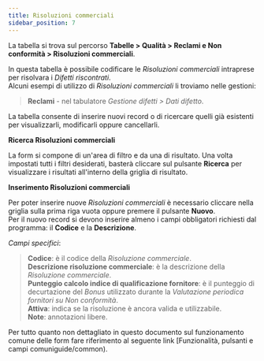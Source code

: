 ```yaml
---
title: Risoluzioni commerciali
sidebar_position: 7
---
```


La tabella si trova sul percorso **Tabelle > Qualità > Reclami e Non conformità > Risoluzioni commerciali**.

In questa tabella è possibile codificare le *Risoluzioni commerciali* intraprese per risolvara i *Difetti riscontrati*.   
Alcuni esempi di utilizzo di *Risoluzioni commerciali* li troviamo nelle gestioni:
> **Reclami** - nel tabulatore *Gestione difetti > Dati difetto*.

La tabella consente di inserire nuovi record o di ricercare quelli già esistenti per visualizzarli, modificarli oppure cancellarli.

**Ricerca Risoluzioni commerciali**

La form si compone di un'area di filtro e da una di risultato. Una volta impostati tutti i filtri desiderati, basterà cliccare sul pulsante **Ricerca** per visualizzare i risultati all'interno della griglia di risultato.

**Inserimento Risoluzioni commerciali**

Per poter inserire nuove *Risoluzioni commerciali* è necessario cliccare nella griglia sulla prima riga vuota oppure premere il pulsante **Nuovo**.   
Per il nuovo record si devono inserire almeno i campi obbligatori richiesti dal programma: il **Codice** e la **Descrizione**.

*Campi specifici*: 
    
> **Codice**: è il codice della *Risoluzione commerciale*.   
> **Descrizione risoluzione commerciale**: è la descrizione della *Risoluzione commerciale*.   
> **Punteggio calcolo indice di qualificazione fornitore**: è il punteggio di decurtazione del *Bonus* utilizzato durante la *Valutazione periodica fornitori su Non conformità*.   
> **Attiva**: indica se la risoluzione è ancora valida e utilizzabile.   
> **Note**: annotazioni libere.

Per tutto quanto non dettagliato in questo documento sul funzionamento comune delle form fare riferimento al seguente link [Funzionalità, pulsanti e campi comuniguide/common).